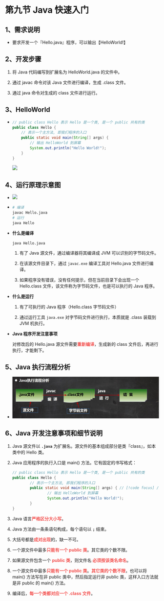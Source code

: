 # 第九节 Java 快速入门

## 1、需求说明

- 要求开发一个『Hello.java』程序，可以输出【HelloWorld!】

## 2、开发步骤

1.  将 Java 代码编写到扩展名为 HelloWorld.java 的文件中。

2.  通过 javac 命令对该 Java 文件进行编译，生成 .class 文件。

3.  通过 java 命令对生成的 class 文件进行运行。

## 3、HelloWorld

- ```java
  // public class Hello 表示 Hello 是一个类, 是一个 public 共有的类
  public class Hello {
      // 表示一个主方法, 即我们程序的入口
      public static void main(String[] args) {
          // 输出 HelloWorld 到屏幕
          System.out.println("Hello World!");
      }
  }
  ```

  ![](https://raw.githubusercontent.com/wehome-h/typora-images-repository/main/images/20240413173219.png)

## 4、运行原理示意图

- ![](https://raw.githubusercontent.com/wehome-h/typora-images-repository/main/images/20240413171657.png)

- ```sh
  # 编译
  javac Hello.java
  # 运行
  java Hello
  ```

- **什么是编译**

  `java Hello.java`

  1.  有了 Java 源文件，通过编译器将其编译成 JVM 可以识别的字节码文件。

  2.  在该源文件目录下，通过 `javac.exe` 编译工具对 Hello.java 文件进行编译。

  3.  如果程序没有错误，没有任何提示，但在当前目录下会出现一个 Hello.class 文件，该文件称为字节码文件，也是可以执行的 Java 程序。

- **什么是运行**

  1.  有了可执行的 Java 程序（Hello.class 字节码文件）

  2.  通过运行工具 `java.exe` 对字节码文件进行执行，本质就是 .class 装载到 JVM 机执行。

- **Java 程序开发注意事项**

  对修改后的 Hello.java 源文件需要<strong style="color: #f3514f;">重新编译</strong>，生成新的 class 文件后，再进行执行，才能剩下。

## 5、Java 执行流程分析

- ![](https://raw.githubusercontent.com/wehome-h/typora-images-repository/main/images/20240413174442.png)

## 6、Java 开发注意事项和细节说明

1.  Java 源文件以 **`.java`** 为扩展名。源文件的基本组成部分是类『class』，如本类中的 Hello 类。

2.  Java 应用程序的执行入口是 main() 方法。它有固定的书写格式：

    ```java
    // public class Hello 表示 Hello 是一个类, 是一个 public 共有的类
    public class Hello {
    		// 表示一个主方法, 即我们程序的入口
    		public static void main(String[] args) { // [!code focus] // [!code highlight]
    				// 输出 HelloWorld 到屏幕
    				System.out.println("Hello World!");
    		}
    }
    ```

3.  Java 语言<strong style="color: #f3514f;">严格区分大小写</strong>。

4.  Java 方法由一条条语句构成，每个语句以 **`;`** 结束。

5.  大括号都是<strong style="color: #f3514f;">成对出现</strong>的，缺一不可。

6.  一个源文件中最多<strong style="color: #f3514f;">只能有一个 public 类</strong>。其它类的个数不限。

7.  如果源文件包含一个 <strong style="color: #f3514f;">public 类</strong>，则文件名<strong style="color: #f3514f;">
    必须按该类名命名</strong>。

8.  一个源文件中最多<strong style="color: #f3514f">只能有一个 public 类</strong>。<strong style="color: #f3514f;">其它类的个数不限</strong>，也可以将 main() 方法写在非 public 类中，然后指定运行非 public 类，这样入口方法就是非 public 的 main() 方法。

9.  编译后，<strong style="color: #f3514f;">每一个类都对应一个 .class 文件</strong>。
